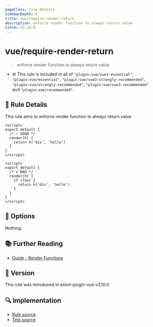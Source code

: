 ```yaml
---
pageClass: rule-details
sidebarDepth: 0
title: vue/require-render-return
description: enforce render function to always return value
since: v3.10.0
---
```


# vue/require-render-return

> enforce render function to always return value

- :gear: This rule is included in all of `"plugin:vue/vue3-essential"`, `"plugin:vue/essential"`, `"plugin:vue/vue3-strongly-recommended"`, `"plugin:vue/strongly-recommended"`, `"plugin:vue/vue3-recommended"` and `"plugin:vue/recommended"`.

## :book: Rule Details

This rule aims to enforce render function to always return value

<eslint-code-block :rules="{'vue/require-render-return': ['error']}">

```vue
<script>
export default {
  /* ✓ GOOD */
  render(h) {
    return h('div', 'hello')
  }
}
</script>
```

</eslint-code-block>

<eslint-code-block :rules="{'vue/require-render-return': ['error']}">

```vue
<script>
export default {
  /* ✗ BAD */
  render(h) {
    if (foo) {
      return h('div', 'hello')
    }
  }
}
</script>
```

</eslint-code-block>

## :wrench: Options

Nothing.

## :books: Further Reading

- [Guide - Render Functions](https://vuejs.org/guide/extras/render-function.html)

## :rocket: Version

This rule was introduced in eslint-plugin-vue v3.10.0

## :mag: Implementation

- [Rule source](https://github.com/vuejs/eslint-plugin-vue/blob/master/lib/rules/require-render-return.js)
- [Test source](https://github.com/vuejs/eslint-plugin-vue/blob/master/tests/lib/rules/require-render-return.js)
